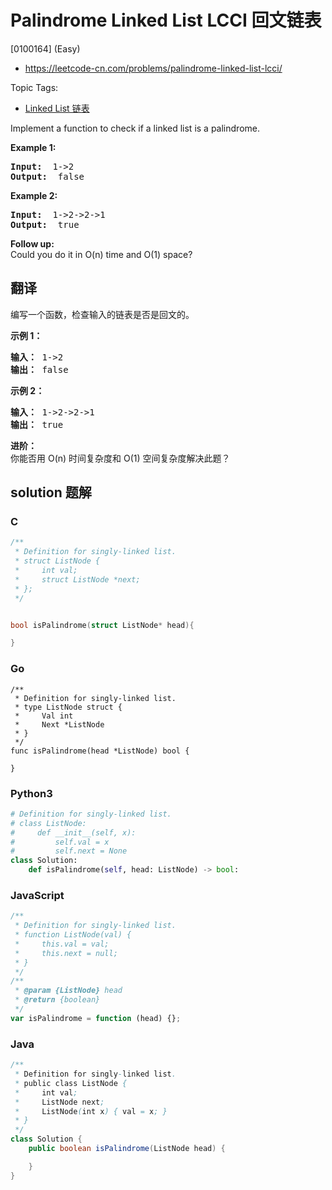 # Palindrome Linked List LCCI 回文链表

[0100164] (Easy)

- https://leetcode-cn.com/problems/palindrome-linked-list-lcci/

Topic Tags:

- [Linked List 链表](https://leetcode-cn.com/tag/linked-list/)

Implement a function to check if a linked list is a palindrome.

**Example 1:**

<pre><strong>Input:  </strong>1-&gt;2
<strong>Output: </strong> false 
</pre>

**Example 2:**

<pre><strong>Input:  </strong>1-&gt;2-&gt;2-&gt;1
<strong>Output: </strong> true 
</pre>

**Follow up:**  
Could you do it in O(n) time and O(1) space?

## 翻译

编写一个函数，检查输入的链表是否是回文的。

**示例 1：**

<pre><strong>输入： </strong>1-&gt;2
<strong>输出：</strong> false 
</pre>

**示例 2：**

<pre><strong>输入： </strong>1-&gt;2-&gt;2-&gt;1
<strong>输出：</strong> true 
</pre>

**进阶：**  
你能否用 O(n) 时间复杂度和 O(1) 空间复杂度解决此题？

## solution 题解

### C

```c
/**
 * Definition for singly-linked list.
 * struct ListNode {
 *     int val;
 *     struct ListNode *next;
 * };
 */


bool isPalindrome(struct ListNode* head){

}
```

### Go

```golang
/**
 * Definition for singly-linked list.
 * type ListNode struct {
 *     Val int
 *     Next *ListNode
 * }
 */
func isPalindrome(head *ListNode) bool {

}
```

### Python3

```python
# Definition for singly-linked list.
# class ListNode:
#     def __init__(self, x):
#         self.val = x
#         self.next = None
class Solution:
    def isPalindrome(self, head: ListNode) -> bool:
```

### JavaScript

```javascript
/**
 * Definition for singly-linked list.
 * function ListNode(val) {
 *     this.val = val;
 *     this.next = null;
 * }
 */
/**
 * @param {ListNode} head
 * @return {boolean}
 */
var isPalindrome = function (head) {};
```

### Java

```java
/**
 * Definition for singly-linked list.
 * public class ListNode {
 *     int val;
 *     ListNode next;
 *     ListNode(int x) { val = x; }
 * }
 */
class Solution {
    public boolean isPalindrome(ListNode head) {

    }
}
```
